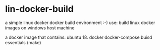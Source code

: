 # lin-docker-build
a simple linux docker docker build environment :-)
use: build linux docker images on windows host machine

a docker image that contains:
ubuntu 18.
docker
docker-compose
buisd essentials (make)
